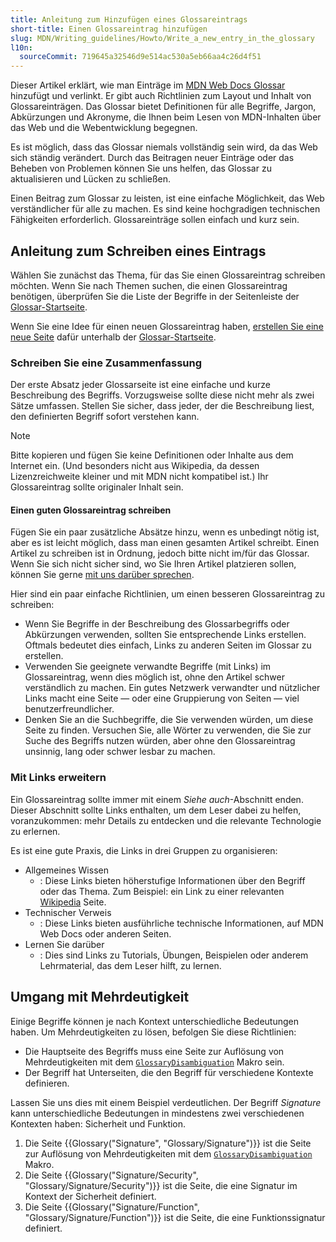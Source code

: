 ```yaml
---
title: Anleitung zum Hinzufügen eines Glossareintrags
short-title: Einen Glossareintrag hinzufügen
slug: MDN/Writing_guidelines/Howto/Write_a_new_entry_in_the_glossary
l10n:
  sourceCommit: 719645a32546d9e514ac530a5eb66aa4c26d4f51
---
```


Dieser Artikel erklärt, wie man Einträge im [MDN Web Docs Glossar](/de/docs/Glossary) hinzufügt und verlinkt.
Er gibt auch Richtlinien zum Layout und Inhalt von Glossareinträgen.
Das Glossar bietet Definitionen für alle Begriffe, Jargon, Abkürzungen und Akronyme, die Ihnen beim Lesen von MDN-Inhalten über das Web und die Webentwicklung begegnen.

Es ist möglich, dass das Glossar niemals vollständig sein wird, da das Web sich ständig verändert.
Durch das Beitragen neuer Einträge oder das Beheben von Problemen können Sie uns helfen, das Glossar zu aktualisieren und Lücken zu schließen.

Einen Beitrag zum Glossar zu leisten, ist eine einfache Möglichkeit, das Web verständlicher für alle zu machen.
Es sind keine hochgradigen technischen Fähigkeiten erforderlich.
Glossareinträge sollen einfach und kurz sein.

## Anleitung zum Schreiben eines Eintrags

Wählen Sie zunächst das Thema, für das Sie einen Glossareintrag schreiben möchten.
Wenn Sie nach Themen suchen, die einen Glossareintrag benötigen, überprüfen Sie die Liste der Begriffe in der Seitenleiste der [Glossar-Startseite](/de/docs/Glossary).

Wenn Sie eine Idee für einen neuen Glossareintrag haben, [erstellen Sie eine neue Seite](/de/docs/MDN/Writing_guidelines/Howto/Creating_moving_deleting#creating_pages) dafür unterhalb der [Glossar-Startseite](https://github.com/mdn/content/tree/main/files/en-us/glossary).

### Schreiben Sie eine Zusammenfassung

Der erste Absatz jeder Glossarseite ist eine einfache und kurze Beschreibung des Begriffs.
Vorzugsweise sollte diese nicht mehr als zwei Sätze umfassen.
Stellen Sie sicher, dass jeder, der die Beschreibung liest, den definierten Begriff sofort verstehen kann.

> [!NOTE]
> Bitte kopieren und fügen Sie keine Definitionen oder Inhalte aus dem Internet ein.
> (Und besonders nicht aus Wikipedia, da dessen Lizenzreichweite kleiner und mit MDN nicht kompatibel ist.) Ihr Glossareintrag sollte originaler Inhalt sein.

#### Einen guten Glossareintrag schreiben

Fügen Sie ein paar zusätzliche Absätze hinzu, wenn es unbedingt nötig ist, aber es ist leicht möglich, dass man einen gesamten Artikel schreibt.
Einen Artikel zu schreiben ist in Ordnung, jedoch bitte nicht im/für das Glossar.
Wenn Sie sich nicht sicher sind, wo Sie Ihren Artikel platzieren sollen, können Sie gerne [mit uns darüber sprechen](/de/docs/MDN/Community/Discussions).

Hier sind ein paar einfache Richtlinien, um einen besseren Glossareintrag zu schreiben:

- Wenn Sie Begriffe in der Beschreibung des Glossarbegriffs oder Abkürzungen verwenden, sollten Sie entsprechende Links erstellen.
  Oftmals bedeutet dies einfach, Links zu anderen Seiten im Glossar zu erstellen.
- Verwenden Sie geeignete verwandte Begriffe (mit Links) im Glossareintrag, wenn dies möglich ist, ohne den Artikel schwer verständlich zu machen.
  Ein gutes Netzwerk verwandter und nützlicher Links macht eine Seite — oder eine Gruppierung von Seiten — viel benutzerfreundlicher.
- Denken Sie an die Suchbegriffe, die Sie verwenden würden, um diese Seite zu finden.
  Versuchen Sie, alle Wörter zu verwenden, die Sie zur Suche des Begriffs nutzen würden, aber ohne den Glossareintrag unsinnig, lang oder schwer lesbar zu machen.

### Mit Links erweitern

Ein Glossareintrag sollte immer mit einem _Siehe auch_-Abschnitt enden.
Dieser Abschnitt sollte Links enthalten, um dem Leser dabei zu helfen, voranzukommen: mehr Details zu entdecken und die relevante Technologie zu erlernen.

Es ist eine gute Praxis, die Links in drei Gruppen zu organisieren:

- Allgemeines Wissen
  - : Diese Links bieten höherstufige Informationen über den Begriff oder das Thema.
    Zum Beispiel: ein Link zu einer relevanten [Wikipedia](https://en.wikipedia.org/) Seite.
- Technischer Verweis
  - : Diese Links bieten ausführliche technische Informationen, auf MDN Web Docs oder anderen Seiten.
- Lernen Sie darüber
  - : Dies sind Links zu Tutorials, Übungen, Beispielen oder anderem Lehrmaterial, das dem Leser hilft, zu lernen.

## Umgang mit Mehrdeutigkeit

Einige Begriffe können je nach Kontext unterschiedliche Bedeutungen haben.
Um Mehrdeutigkeiten zu lösen, befolgen Sie diese Richtlinien:

- Die Hauptseite des Begriffs muss eine Seite zur Auflösung von Mehrdeutigkeiten mit dem [`GlossaryDisambiguation`](https://github.com/mdn/yari/blob/main/kumascript/macros/GlossaryDisambiguation.ejs) Makro sein.
- Der Begriff hat Unterseiten, die den Begriff für verschiedene Kontexte definieren.

Lassen Sie uns dies mit einem Beispiel verdeutlichen.
Der Begriff _Signature_ kann unterschiedliche Bedeutungen in mindestens zwei verschiedenen Kontexten haben: Sicherheit und Funktion.

1. Die Seite {{Glossary("Signature", "Glossary/Signature")}} ist die Seite zur Auflösung von Mehrdeutigkeiten mit dem [`GlossaryDisambiguation`](https://github.com/mdn/yari/blob/main/kumascript/macros/GlossaryDisambiguation.ejs) Makro.
2. Die Seite {{Glossary("Signature/Security", "Glossary/Signature/Security")}} ist die Seite, die eine Signatur im Kontext der Sicherheit definiert.
3. Die Seite {{Glossary("Signature/Function", "Glossary/Signature/Function")}} ist die Seite, die eine Funktionssignatur definiert.

